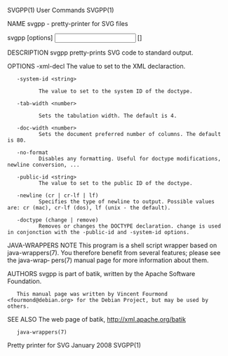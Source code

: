 SVGPP(1)                                                           User Commands                                                          SVGPP(1)

NAME
       svgpp - pretty-printer for SVG files

svgpp
       [options] <input file> [<output file>]

DESCRIPTION
       svgpp pretty-prints SVG code to standard output.

OPTIONS
       -xml-decl <string>
              The value to set to the XML declaraction.

       -system-id <string>

              The value to set to the system ID of the doctype.

       -tab-width <number>

              Sets the tabulation width. The default is 4.

       -doc-width <number>
              Sets the document preferred number of columns. The default is 80.

       -no-format
              Disables any formatting. Useful for doctype modifications, newline conversion, ...

       -public-id <string>
              The value to set to the public ID of the doctype.

       -newline (cr | cr-lf | lf)
              Specifies the type of newline to output. Possible values are: cr (mac), cr-lf (dos), lf (unix - the default).

       -doctype (change | remove)
              Removes or changes the DOCTYPE declaration. change is used in conjonction with the -public-id and -system-id options.

JAVA-WRAPPERS NOTE
       This  program  is a shell script wrapper based on java-wrappers(7).  You therefore benefit from several features; please see the java-wrap‐
       pers(7) manual page for more information about them.

AUTHORS
       svgpp is part of batik, written by the Apache Software Foundation.

       This manual page was written by Vincent Fourmond <fourmond@debian.org> for the Debian Project, but may be used by others.

SEE ALSO
       The web page of batik, http://xml.apache.org/batik

       java-wrappers(7)

Pretty printer for SVG                                             January 2008                                                           SVGPP(1)
